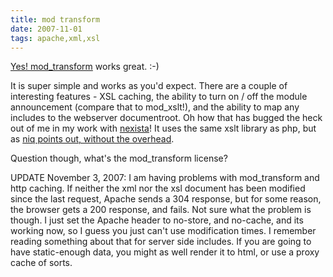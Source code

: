 ```yaml
---
title: mod transform
date: 2007-11-01
tags: apache,xml,xsl
---
```

<a href="http://www.docunext.com/2007/11/mod-transform.html">

Yes! <a href="http://www.outoforder.cc/projects/apache/mod_transform/docs/">mod_transform</a> works great. :-)

It is super simple and works as you'd expect. There are a couple of interesting features - XSL caching, the ability to turn on / off the module announcement (compare that to mod_xslt!), and the ability to map any includes to the webserver documentroot. Oh how that has bugged the heck out of me in my work with <a href="http://www.nexista.org/">nexista</a>! It uses the same xslt library as php, but as <a href="http://www.docunext.com/2007/10/apache2-xslt.html#comment-4044">niq points out, without the overhead</a>.

Question though, what's the mod_transform license?

UPDATE November 3, 2007: I am having problems with mod_transform and http caching. If neither the xml nor the xsl document has been modified since the last request, Apache sends a 304 response, but for some reason, the browser gets a 200 response, and fails. Not sure what the problem is though. I just set the Apache header to no-store, and no-cache, and its working now, so I guess you just can't use modification times. I remember reading something about that for server side includes. If you are going to have static-enough data, you might as well render it to html, or use a proxy cache of sorts.

